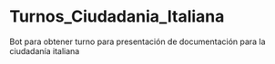 # Turnos_Ciudadania_Italiana
 Bot para obtener turno para presentación de documentación para la ciudadanía italiana
